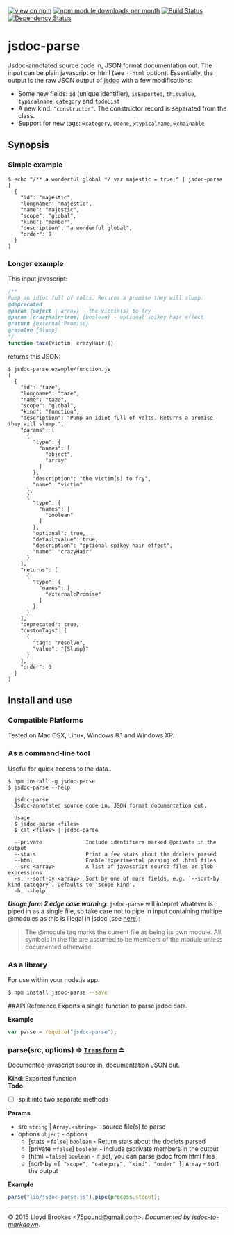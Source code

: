 [![view on npm](http://img.shields.io/npm/v/jsdoc-parse.svg)](https://www.npmjs.org/package/jsdoc-parse)
[![npm module downloads per month](http://img.shields.io/npm/dm/jsdoc-parse.svg)](https://www.npmjs.org/package/jsdoc-parse)
[![Build Status](https://travis-ci.org/75lb/jsdoc-parse.svg?branch=master)](https://travis-ci.org/75lb/jsdoc-parse)
[![Dependency Status](https://david-dm.org/75lb/jsdoc-parse.svg)](https://david-dm.org/75lb/jsdoc-parse)

# jsdoc-parse
Jsdoc-annotated source code in, JSON format documentation out. The input can be plain javascript or html (see `--html` option). Essentially, the output is the raw JSON output of [jsdoc](https://github.com/jsdoc3/jsdoc) with a few modifications:

* Some new fields: `id` (unique identifier), `isExported`, `thisvalue`, `typicalname`, `category` and `todoList`
* A new kind: `"constructor"`. The constructor record is separated from the class.
* Support for new tags: `@category`, `@done`, `@typicalname`, `@chainable`
  

## Synopsis
### Simple example
```
$ echo "/** a wonderful global */ var majestic = true;" | jsdoc-parse
[
  {
    "id": "majestic",
    "longname": "majestic",
    "name": "majestic",
    "scope": "global",
    "kind": "member",
    "description": "a wonderful global",
    "order": 0
  }
]
```

### Longer example
This input javascript: 
```js
/**
Pump an idiot full of volts. Returns a promise they will slump. 
@deprecated
@param {object | array} - the victim(s) to fry
@param [crazyHair=true] {boolean} - optional spikey hair effect
@return {external:Promise}
@resolve {Slump}
*/
function taze(victim, crazyHair){}
```

returns this JSON:
```
$ jsdoc-parse example/function.js
[
  {
    "id": "taze",
    "longname": "taze",
    "name": "taze",
    "scope": "global",
    "kind": "function",
    "description": "Pump an idiot full of volts. Returns a promise they will slump.",
    "params": [
      {
        "type": {
          "names": [
            "object",
            "array"
          ]
        },
        "description": "the victim(s) to fry",
        "name": "victim"
      },
      {
        "type": {
          "names": [
            "boolean"
          ]
        },
        "optional": true,
        "defaultvalue": true,
        "description": "optional spikey hair effect",
        "name": "crazyHair"
      }
    ],
    "returns": [
      {
        "type": {
          "names": [
            "external:Promise"
          ]
        }
      }
    ],
    "deprecated": true,
    "customTags": [
      {
        "tag": "resolve",
        "value": "{Slump}"
      }
    ],
    "order": 0
  }
]
```

## Install and use

### Compatible Platforms
Tested on Mac OSX, Linux, Windows 8.1 and Windows XP. 

### As a command-line tool
Useful for quick access to the data.. 

```
$ npm install -g jsdoc-parse
$ jsdoc-parse --help

  jsdoc-parse
  Jsdoc-annotated source code in, JSON format documentation out.

  Usage
  $ jsdoc-parse <files>
  $ cat <files> | jsdoc-parse

  --private              Include identifiers marked @private in the output
  --stats                Print a few stats about the doclets parsed
  --html                 Enable experimental parsing of .html files
  --src <array>          A list of javascript source files or glob expressions
  -s, --sort-by <array>  Sort by one of more fields, e.g. `--sort-by kind category`. Defaults to 'scope kind'.
  -h, --help
```

***Usage form 2 edge case warning***: `jsdoc-parse` will intepret whatever is piped in as a single file, so take care not to pipe in input containing multipe @modules as this is illegal in jsdoc (see [here](http://usejsdoc.org/tags-module.html)):

> The @module tag marks the current file as being its own module. All symbols in the file are assumed to be members of the module unless documented otherwise.

### As a library
For use within your node.js app. 

```sh
$ npm install jsdoc-parse --save
```

##API Reference
  Exports a single function to parse jsdoc data.

**Example**  
```js
var parse = require("jsdoc-parse");
```
<a name="exp_module_jsdoc-parse--parse"></a>
### parse(src, options) ⇒ <code>[Transform](http://nodejs.org/api/stream.html#stream_class_stream_transform)</code> ⏏
Documented javascript source in, documentation JSON out.

**Kind**: Exported function  
**Todo**

- [ ] split into two separate methods

**Params**

- src <code>string</code> | <code>Array.&lt;string&gt;</code> - source file(s) to parse  
- options <code>object</code> - options  
  - \[stats =<code>false</code>\] <code>boolean</code> - Return stats about the doclets parsed  
  - \[private =<code>false</code>\] <code>boolean</code> - include @private members in the output  
  - \[html =<code>false</code>\] <code>boolean</code> - if set, you can parse jsdoc from html files  
  - \[sort-by =<code>\[ &quot;scope&quot;, &quot;category&quot;, &quot;kind&quot;, &quot;order&quot; \]</code>\] <code>Array</code> - sort the output  

**Example**  
```js
parse("lib/jsdoc-parse.js").pipe(process.stdout);
```

* * * 

&copy; 2015 Lloyd Brookes \<75pound@gmail.com\>. *Documented by [jsdoc-to-markdown](https://github.com/75lb/jsdoc-to-markdown)*.
